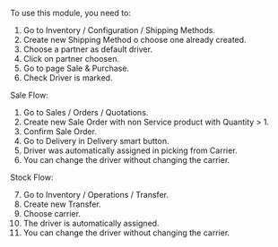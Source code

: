 To use this module, you need to:

1. Go to Inventory / Configuration / Shipping Methods.
2. Create new Shipping Method o choose one already created.
3. Choose a partner as default driver.
4. Click on partner choosen.
5. Go to page Sale & Purchase.
6. Check Driver is marked.

Sale Flow:

1. Go to Sales / Orders / Quotations.
2. Create new Sale Order with non Service product with Quantity > 1.
3. Confirm Sale Order.
4. Go to Delivery in Delivery smart button.
5. Driver was automatically assigned in picking from Carrier.
6. You can change the driver without changing the carrier.

Stock Flow:

7. Go to Inventory / Operations / Transfer.
8. Create new Transfer.
9. Choose carrier.
10. The driver is automatically assigned.
11. You can change the driver without changing the carrier.

